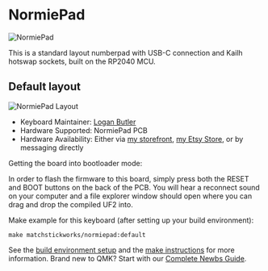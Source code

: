 # NormiePad

![NormiePad](https://i.imgur.com/Fr8o5Ijm.png)

This is a standard layout numberpad with USB-C connection and Kailh hotswap sockets, built on the RP2040 MCU.

## Default layout

![NormiePad Layout](https://i.imgur.com/IZxBA1f.png)

* Keyboard Maintainer: [Logan Butler](https://github.com/MatchstickWorks)
* Hardware Supported: NormiePad PCB
* Hardware Availability: Either via [my storefront](https://matchstick.works), [my Etsy Store](https://www.etsy.com/shop/MatchstickWorksShop), or by messaging directly

Getting the board into bootloader mode:

In order to flash the firmware to this board, simply press both the RESET and BOOT buttons on the back of the PCB. You will hear a reconnect sound on your computer and a file explorer window should open where you can drag and drop the compiled UF2 into.

Make example for this keyboard (after setting up your build environment):

    make matchstickworks/normiepad:default

See the [build environment setup](https://docs.qmk.fm/#/getting_started_build_tools) and the [make instructions](https://docs.qmk.fm/#/getting_started_make_guide) for more information. Brand new to QMK? Start with our [Complete Newbs Guide](https://docs.qmk.fm/#/newbs).
